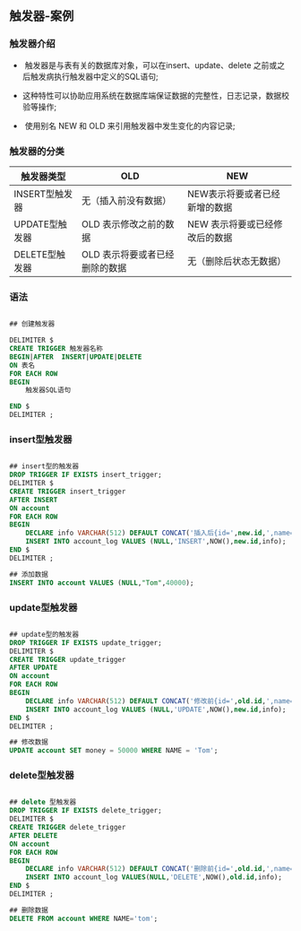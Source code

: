 ## 触发器-案例

### 触发器介绍

- ​	触发器是与表有关的数据库对象，可以在insert、update、delete 之前或之后触发病执行触发器中定义的SQL语句;

- ​	这种特性可以协助应用系统在数据库端保证数据的完整性，日志记录，数据校验等操作;

- ​	使用别名 NEW 和 OLD 来引用触发器中发生变化的内容记录; 



### 触发器的分类

| 触发器类型     | OLD                            | NEW                            |
| -------------- | ------------------------------ | ------------------------------ |
| INSERT型触发器 | 无（插入前没有数据）           | NEW表示将要或者已经新增的数据  |
| UPDATE型触发器 | OLD 表示修改之前的数据         | NEW 表示将要或已经修改后的数据 |
| DELETE型触发器 | OLD 表示将要或者已经删除的数据 | 无（删除后状态无数据）         |



### 语法

``` sql

## 创建触发器

DELIMITER $
CREATE TRIGGER 触发器名称
BEGIN|AFTER  INSERT|UPDATE|DELETE
ON 表名
FOR EACH ROW
BEGIN
	触发器SQL语句

END $
DELIMITER ; 

```





### insert型触发器

``` sql

## insert型的触发器
DROP TRIGGER IF EXISTS insert_trigger;
DELIMITER $
CREATE TRIGGER insert_trigger
AFTER INSERT
ON account
FOR EACH ROW
BEGIN 
	DECLARE info VARCHAR(512) DEFAULT CONCAT('插入后{id=',new.id,',name=',new.name,',money=',new.money,'}');
	INSERT INTO account_log VALUES (NULL,'INSERT',NOW(),new.id,info);
END $
DELIMITER ; 

## 添加数据
INSERT INTO account VALUES (NULL,"Tom",40000);


```



### update型触发器

``` sql

## update型的触发器
DROP TRIGGER IF EXISTS update_trigger;
DELIMITER $
CREATE TRIGGER update_trigger 
AFTER UPDATE
ON account
FOR EACH ROW
BEGIN 
	DECLARE info VARCHAR(512) DEFAULT CONCAT('修改前{id=',old.id,',name=',old.name,',money=',old.money,'}','修改后{id=',new.id,',name=',new.name,',money=',new.money,'}');
	INSERT INTO account_log VALUES (NULL,'UPDATE',NOW(),new.id,info);
END $
DELIMITER ; 

## 修改数据
UPDATE account SET money = 50000 WHERE NAME = 'Tom';

```



### delete型触发器

``` sql

## delete 型触发器
DROP TRIGGER IF EXISTS delete_trigger;
DELIMITER $ 
CREATE TRIGGER delete_trigger
AFTER DELETE
ON account
FOR EACH ROW 
BEGIN
	DECLARE info VARCHAR(512) DEFAULT CONCAT('删除前{id=',old.id,',name=',old.name,',money=',old.money,'}');
	INSERT INTO account_log VALUES(NULL,'DELETE',NOW(),old.id,info);
END $
DELIMITER ; 

## 删除数据
DELETE FROM account WHERE NAME='tom';
```




